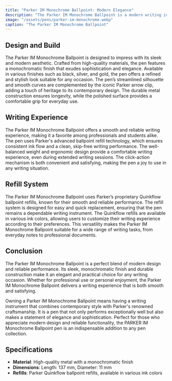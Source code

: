 ```yaml
---
title: "Parker IM Monochrome Ballpoint: Modern Elegance"
description: "The Parker IM Monochrome Ballpoint is a modern writing instrument that combines contemporary design with reliable performance, making it a perfect companion for both professional and personal use."
image: "/assets/pens/parker-im-monochrome.webp"
caption: "The Parker IM Monochrome Ballpoint"
---
```


## Design and Build

The Parker IM Monochrome Ballpoint is designed to impress with its sleek and modern aesthetic. Crafted from high-quality materials, the pen features a monochromatic finish that exudes sophistication and elegance. Available in various finishes such as black, silver, and gold, the pen offers a refined and stylish look suitable for any occasion. The pen’s streamlined silhouette and smooth curves are complemented by the iconic Parker arrow clip, adding a touch of heritage to its contemporary design. The durable metal construction ensures longevity, while the polished surface provides a comfortable grip for everyday use.

## Writing Experience

The Parker IM Monochrome Ballpoint offers a smooth and reliable writing experience, making it a favorite among professionals and students alike. The pen uses Parker's advanced ballpoint refill technology, which ensures consistent ink flow and a clean, skip-free writing performance. The well-balanced weight and ergonomic design provide a comfortable writing experience, even during extended writing sessions. The click-action mechanism is both convenient and satisfying, making the pen a joy to use in any writing situation.

## Refill System

The Parker IM Monochrome Ballpoint uses Parker’s proprietary Quinkflow ballpoint refills, known for their smooth and reliable performance. The refill system is designed for easy and quick replacement, ensuring that the pen remains a dependable writing instrument. The Quinkflow refills are available in various ink colors, allowing users to customize their writing experience according to their preferences. This versatility makes the Parker IM Monochrome Ballpoint suitable for a wide range of writing tasks, from everyday notes to professional documents.

## Conclusion

The Parker IM Monochrome Ballpoint is a perfect blend of modern design and reliable performance. Its sleek, monochromatic finish and durable construction make it an elegant and practical choice for any writing occasion. Whether for professional use or personal enjoyment, the Parker IM Monochrome Ballpoint delivers a writing experience that is both smooth and satisfying.

Owning a Parker IM Monochrome Ballpoint means having a writing instrument that combines contemporary style with Parker's renowned craftsmanship. It is a pen that not only performs exceptionally well but also makes a statement of elegance and sophistication. Perfect for those who appreciate modern design and reliable functionality, the PARKER IM Monochrome Ballpoint pen is an indispensable addition to any pen collection.

## Specifications

- **Material**: High-quality metal with a monochromatic finish
- **Dimensions**: Length: 137 mm, Diameter: 11 mm
- **Refills**: Parker Quinkflow ballpoint refills, available in various ink colors
